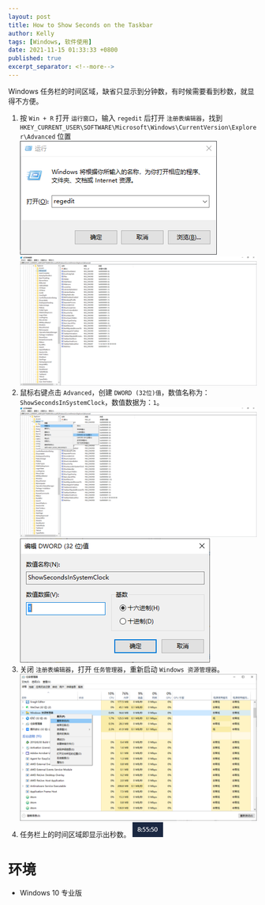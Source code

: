 ```yaml
---
layout: post
title: How to Show Seconds on the Taskbar
author: Kelly
tags: [Windows, 软件使用]
date: 2021-11-15 01:33:33 +0800
published: true
excerpt_separator: <!--more-->
---
```


Windows 任务栏的时间区域，缺省只显示到分钟数，有时候需要看到秒数，就显得不方便。  
<!--more-->
1. 按 `Win + R` 打开 `运行窗口`，输入 `regedit` 后打开 `注册表编辑器`，找到 `HKEY_CURRENT_USER\SOFTWARE\Microsoft\Windows\CurrentVersion\Explorer\Advanced` 位置
![](img/2021-11-15_8-58-51.png)  
![](img/2021-11-15_8-51-06.png)  
2. 鼠标右键点击 `Advanced`，创建 `DWORD (32位)值`，数值名称为：`ShowSecondsInSystemClock`，数值数据为：`1`。
![](img/2021-11-15_9-04-10.png)
![](img/2021-11-15_8-52-37.png)  
3. 关闭 `注册表编辑器`，打开 `任务管理器`，重新启动 `Windows 资源管理器`。
![](img/2021-11-15_9-09-04.png)
4. 任务栏上的时间区域即显示出秒数。
![](img/2021-11-15_8-56-08.png)  

# 环境
- Windows 10 专业版
